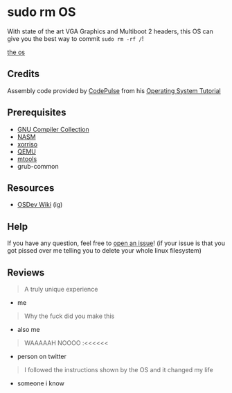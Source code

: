 # sudo rm OS
With state of the art VGA Graphics and Multiboot 2 headers, this OS can give you the best way to commit `sudo rm -rf /`!

[the os](./media/screenshot.png)

## Credits
Assembly code provided by [CodePulse](https://github.com/davidcallanan) from his [Operating System Tutorial](https://github.com/davidcallanan/os-series)

## Prerequisites
- [GNU Compiler Collection](https://gcc.gnu.org/)
- [NASM](https://www.nasm.us/)
- [xorriso](https://www.gnu.org/software/xorriso/)
- [QEMU](https://www.qemu.org/)
- [mtools](https://www.gnu.org/software/mtools/)
- grub-common

## Resources
- [OSDev Wiki](https://wiki.osdev.org/Main_Page) (ig)

## Help
If you have any question, feel free to [open an issue](https://github.com/averyocean65/sudo-rm-os/issues/new)! (if your issue is that you got pissed over me telling you to delete your whole linux filesystem)

## Reviews
> A truly unique experience
- me

> Why the fuck did you make this
- also me

> WAAAAAH NOOOO :<<<<<<
- person on twitter

> I followed the instructions shown by the OS and it changed my life
- someone i know
